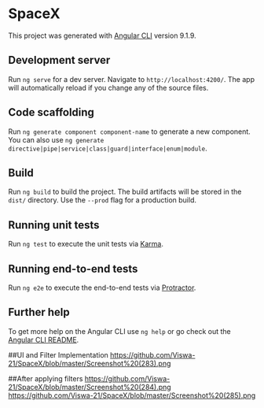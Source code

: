 # SpaceX

This project was generated with [Angular CLI](https://github.com/angular/angular-cli) version 9.1.9.

## Development server

Run `ng serve` for a dev server. Navigate to `http://localhost:4200/`. The app will automatically reload if you change any of the source files.

## Code scaffolding

Run `ng generate component component-name` to generate a new component. You can also use `ng generate directive|pipe|service|class|guard|interface|enum|module`.

## Build

Run `ng build` to build the project. The build artifacts will be stored in the `dist/` directory. Use the `--prod` flag for a production build.

## Running unit tests

Run `ng test` to execute the unit tests via [Karma](https://karma-runner.github.io).

## Running end-to-end tests

Run `ng e2e` to execute the end-to-end tests via [Protractor](http://www.protractortest.org/).

## Further help

To get more help on the Angular CLI use `ng help` or go check out the [Angular CLI README](https://github.com/angular/angular-cli/blob/master/README.md).

##UI and Filter Implementation
https://github.com/Viswa-21/SpaceX/blob/master/Screenshot%20(283).png

##After applying filters
https://github.com/Viswa-21/SpaceX/blob/master/Screenshot%20(284).png
https://github.com/Viswa-21/SpaceX/blob/master/Screenshot%20(285).png
